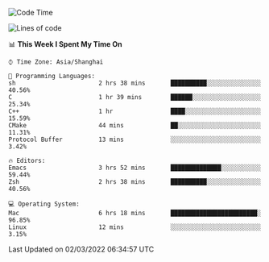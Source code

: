 <!--START_SECTION:waka-->
![Code Time](http://img.shields.io/badge/Code%20Time-631%20hrs%2027%20mins-blue)

![Lines of code](https://img.shields.io/badge/From%20Hello%20World%20I%27ve%20Written-22%20Thousand%20lines%20of%20code-blue)

📊 **This Week I Spent My Time On** 

```text
⌚︎ Time Zone: Asia/Shanghai

💬 Programming Languages: 
sh                       2 hrs 38 mins       ██████████░░░░░░░░░░░░░░░   40.56% 
C                        1 hr 39 mins        ██████░░░░░░░░░░░░░░░░░░░   25.34% 
C++                      1 hr                ████░░░░░░░░░░░░░░░░░░░░░   15.59% 
CMake                    44 mins             ██░░░░░░░░░░░░░░░░░░░░░░░   11.31% 
Protocol Buffer          13 mins             ░░░░░░░░░░░░░░░░░░░░░░░░░   3.42%

🔥 Editors: 
Emacs                    3 hrs 52 mins       ██████████████░░░░░░░░░░░   59.44% 
Zsh                      2 hrs 38 mins       ██████████░░░░░░░░░░░░░░░   40.56%

💻 Operating System: 
Mac                      6 hrs 18 mins       ████████████████████████░   96.85% 
Linux                    12 mins             ░░░░░░░░░░░░░░░░░░░░░░░░░   3.15%

```


 Last Updated on 02/03/2022 06:34:57 UTC
<!--END_SECTION:waka-->
